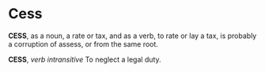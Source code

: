 # Cess

**CESS**, as a noun, a rate or tax, and as a verb, to rate or lay a tax, is probably a corruption of assess, or from the same root.

**CESS**, _verb intransitive_ To neglect a legal duty.